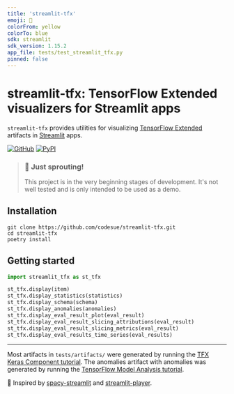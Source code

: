 ```yaml
---
title: 'streamlit-tfx'
emoji: 🌱
colorFrom: yellow
colorTo: blue
sdk: streamlit
sdk_version: 1.15.2
app_file: tests/test_streamlit_tfx.py
pinned: false
---
```


# streamlit-tfx: TensorFlow Extended visualizers for Streamlit apps

`streamlit-tfx` provides utilities for visualizing [TensorFlow Extended](https://www.tensorflow.org/tfx)
artifacts in [Streamlit](https://streamlit.io) apps.

[![GitHub][github_badge]][github_link] [![PyPI][pypi_badge]][pypi_link]

> ### 🌱 Just sprouting!
> This project is in the very beginning stages of development. It's not well tested and is only intended to be used as a demo.

## Installation

``` shell
git clone https://github.com/codesue/streamlit-tfx.git
cd streamlit-tfx
poetry install
```

## Getting started

```python
import streamlit_tfx as st_tfx

st_tfx.display(item)
st_tfx.display_statistics(statistics)
st_tfx.display_schema(schema)
st_tfx.display_anomalies(anomalies)
st_tfx.display_eval_result_plot(eval_result)
st_tfx.display_eval_result_slicing_attributions(eval_result)
st_tfx.display_eval_result_slicing_metrics(eval_result)
st_tfx.display_eval_results_time_series(eval_results)
```

---

Most artifacts in `tests/artifacts/` were generated by running the [TFX Keras Component tutorial](https://www.tensorflow.org/tfx/tutorials/tfx/components_keras).
The anomalies artifact with anomalies was generated by running the [TensorFlow Model Analysis tutorial](https://www.tensorflow.org/tfx/tutorials/model_analysis/tfma_basic).

🚀 Inspired by [spacy-streamlit](https://github.com/explosion/spacy-streamlit)
and [streamlit-player](https://github.com/okld/streamlit-player).

[github_badge]: https://badgen.net/badge/icon/GitHub?icon=github&color=black&label
[github_link]: https://github.com/codesue/streamlit-tfx

[pypi_badge]: https://badgen.net/pypi/v/streamlit-tfx?icon=pypi&color=black&label
[pypi_link]: https://pypi.org/project/streamlit-tfx

